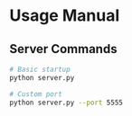 # Usage Manual

## Server Commands
```bash
# Basic startup
python server.py

# Custom port
python server.py --port 5555
